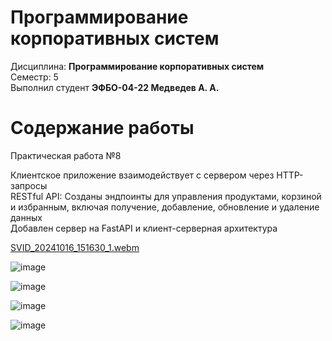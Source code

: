 # Программирование корпоративных систем
Дисциплина: **Программирование корпоративных систем** <br>
Семестр: 5 <br>
Выполнил студент **ЭФБО-04-22 Медведев А. А.** <br>

# Содержание работы

Практическая работа №8

Клиентское приложение взаимодействует с сервером через HTTP-запросы <br>
RESTful API: Созданы эндпоинты для управления продуктами, корзиной и избранным, включая получение, добавление, обновление и удаление данных <br>
Добавлен сервер на FastAPI и клиент-серверная архитектура <br>



[SVID_20241016_151630_1.webm](https://github.com/user-attachments/assets/402a95c0-cdc8-4d0d-a647-44e946c216d7)



![image](https://github.com/user-attachments/assets/1806a271-031f-4281-b4a7-1f4ffe454357)


![image](https://github.com/user-attachments/assets/f1da88f2-0088-495e-aed8-daccc4c40ae9)


![image](https://github.com/user-attachments/assets/a8b24e2b-8e2f-47cd-b5fd-ed4d63a8bae9)


![image](https://github.com/user-attachments/assets/96a3162c-8dec-4c7b-b0fa-133fb3c2f4b6)
